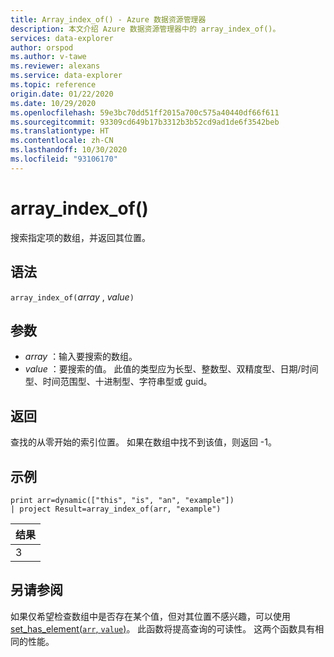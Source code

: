 ```yaml
---
title: Array_index_of() - Azure 数据资源管理器
description: 本文介绍 Azure 数据资源管理器中的 array_index_of()。
services: data-explorer
author: orspod
ms.author: v-tawe
ms.reviewer: alexans
ms.service: data-explorer
ms.topic: reference
origin.date: 01/22/2020
ms.date: 10/29/2020
ms.openlocfilehash: 59e3bc70dd51ff2015a700c575a40440df66f611
ms.sourcegitcommit: 93309cd649b17b3312b3b52cd9ad1de6f3542beb
ms.translationtype: HT
ms.contentlocale: zh-CN
ms.lasthandoff: 10/30/2020
ms.locfileid: "93106170"
---
```

# <a name="array_index_of"></a>array_index_of()

搜索指定项的数组，并返回其位置。

## <a name="syntax"></a>语法

`array_index_of(`*array* , *value*`)`

## <a name="arguments"></a>参数

* *array* ：输入要搜索的数组。
* *value* ：要搜索的值。 此值的类型应为长型、整数型、双精度型、日期/时间型、时间范围型、十进制型、字符串型或 guid。

## <a name="returns"></a>返回

查找的从零开始的索引位置。
如果在数组中找不到该值，则返回 -1。

## <a name="example"></a>示例

<!-- csl: https://help.kusto.chinacloudapi.cn:443/Samples -->
```kusto
print arr=dynamic(["this", "is", "an", "example"]) 
| project Result=array_index_of(arr, "example")
```

|结果|
|---|
|3|

## <a name="see-also"></a>另请参阅

如果仅希望检查数组中是否存在某个值，但对其位置不感兴趣，可以使用 [set_has_element(`arr`, `value`)](sethaselementfunction.md)。 此函数将提高查询的可读性。 这两个函数具有相同的性能。

